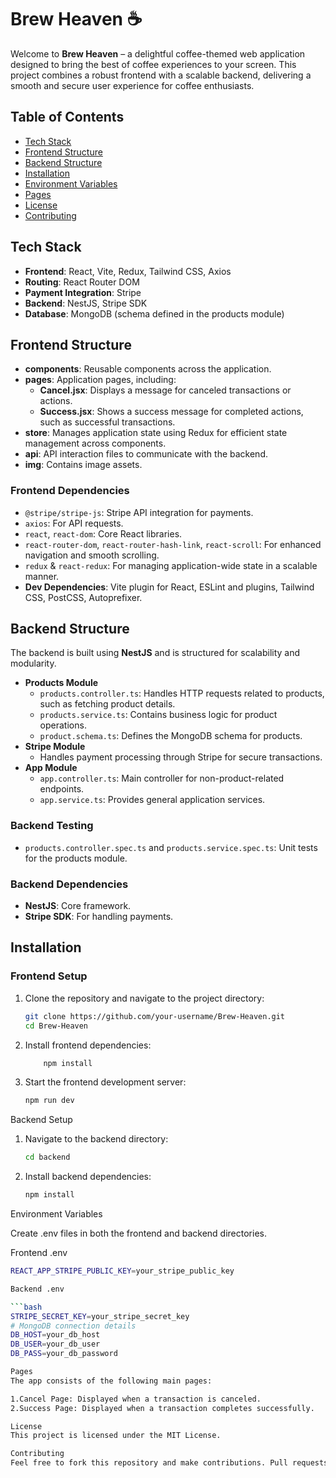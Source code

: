 # Brew Heaven ☕️

Welcome to **Brew Heaven** – a delightful coffee-themed web application designed to bring the best of coffee experiences to your screen. This project combines a robust frontend with a scalable backend, delivering a smooth and secure user experience for coffee enthusiasts.

## Table of Contents
- [Tech Stack](#tech-stack)
- [Frontend Structure](#frontend-structure)
- [Backend Structure](#backend-structure)
- [Installation](#installation)
- [Environment Variables](#environment-variables)
- [Pages](#pages)
- [License](#license)
- [Contributing](#contributing)

## Tech Stack
- **Frontend**: React, Vite, Redux, Tailwind CSS, Axios
- **Routing**: React Router DOM
- **Payment Integration**: Stripe
- **Backend**: NestJS, Stripe SDK
- **Database**: MongoDB (schema defined in the products module)

## Frontend Structure
- **components**: Reusable components across the application.
- **pages**: Application pages, including:
  - **Cancel.jsx**: Displays a message for canceled transactions or actions.
  - **Success.jsx**: Shows a success message for completed actions, such as successful transactions.
- **store**: Manages application state using Redux for efficient state management across components.
- **api**: API interaction files to communicate with the backend.
- **img**: Contains image assets.

### Frontend Dependencies
- `@stripe/stripe-js`: Stripe API integration for payments.
- `axios`: For API requests.
- `react`, `react-dom`: Core React libraries.
- `react-router-dom`, `react-router-hash-link`, `react-scroll`: For enhanced navigation and smooth scrolling.
- `redux` & `react-redux`: For managing application-wide state in a scalable manner.
- **Dev Dependencies**: Vite plugin for React, ESLint and plugins, Tailwind CSS, PostCSS, Autoprefixer.

## Backend Structure
The backend is built using **NestJS** and is structured for scalability and modularity.

- **Products Module**
  - `products.controller.ts`: Handles HTTP requests related to products, such as fetching product details.
  - `products.service.ts`: Contains business logic for product operations.
  - `product.schema.ts`: Defines the MongoDB schema for products.
- **Stripe Module**
  - Handles payment processing through Stripe for secure transactions.
- **App Module**
  - `app.controller.ts`: Main controller for non-product-related endpoints.
  - `app.service.ts`: Provides general application services.
  
### Backend Testing
- `products.controller.spec.ts` and `products.service.spec.ts`: Unit tests for the products module.

### Backend Dependencies
- **NestJS**: Core framework.
- **Stripe SDK**: For handling payments.

## Installation
### Frontend Setup
1. Clone the repository and navigate to the project directory:
   ```bash
   git clone https://github.com/your-username/Brew-Heaven.git
   cd Brew-Heaven

2. Install frontend dependencies:
    ```bash
        npm install

3. Start the frontend development server:
    ```bash
    npm run dev

Backend Setup

1. Navigate to the backend directory:
    ```bash
    cd backend

2. Install backend dependencies:
    ```bash
    npm install

Environment Variables

Create .env files in both the frontend and backend directories.

Frontend .env

```bash
REACT_APP_STRIPE_PUBLIC_KEY=your_stripe_public_key

Backend .env

```bash
STRIPE_SECRET_KEY=your_stripe_secret_key
# MongoDB connection details
DB_HOST=your_db_host
DB_USER=your_db_user
DB_PASS=your_db_password

Pages
The app consists of the following main pages:

1.Cancel Page: Displayed when a transaction is canceled.
2.Success Page: Displayed when a transaction completes successfully.

License
This project is licensed under the MIT License.

Contributing
Feel free to fork this repository and make contributions. Pull requests are welcome